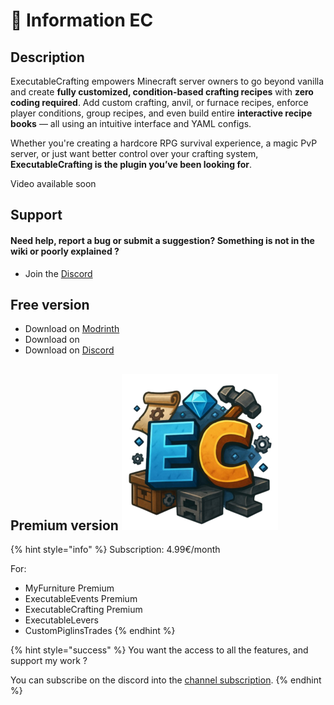 # 📌 Information EC

## Description&#x20;

ExecutableCrafting empowers Minecraft server owners to go beyond vanilla and create **fully customized, condition-based crafting recipes** with **zero coding required**. Add custom crafting, anvil, or furnace recipes, enforce player conditions, group recipes, and even build entire **interactive recipe books** — all using an intuitive interface and YAML configs.

Whether you're creating a hardcore RPG survival experience, a magic PvP server, or just want better control over your crafting system, **ExecutableCrafting is the plugin you’ve been looking for**.

Video available soon

## Support

#### Need help, report a bug or submit a suggestion? Something is not in the wiki or poorly explained ?

* Join the [Discord](https://discord.com/invite/TRmSwJaYNv)

## Free version

* Download on [Modrinth](https://modrinth.com/plugin/executablecrafting)
* Download on&#x20;
* Download on [Discord](https://discord.com/channels/701066025516531753/1370389666758524938)

## Premium version <img src="../.gitbook/assets/ChatGPT_Image_5_mai_2025__14_54_10-removebg-preview(1).png" alt="" data-size="line">

{% hint style="info" %}
Subscription: 4.99€/month

For:&#x20;

* MyFurniture Premium
* ExecutableEvents Premium
* ExecutableCrafting Premium
* ExecutableLevers
* CustomPiglinsTrades
{% endhint %}

{% hint style="success" %}
You want the access to all the features, and support my work ?

&#x20;You can subscribe on the discord into the [channel subscription](https://discord.com/channels/701066025516531753/1333041782010937385).
{% endhint %}
